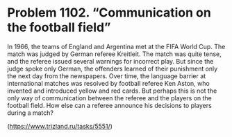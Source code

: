 # Problem 1102. “Communication on the football field”

In 1966, the teams of England and Argentina met at the FIFA World Cup. The match was judged by German referee Kreitleit. The match was quite tense, and the referee issued several warnings for incorrect play. But since the judge spoke only German, the offenders learned of their punishment only the next day from the newspapers. Over time, the language barrier at international matches was resolved by football referee Ken Aston, who invented and introduced yellow and red cards. But perhaps this is not the only way of communication between the referee and the players on the football field. How else can a referee announce his decisions to players during a match?

(https://www.trizland.ru/tasks/5551/)